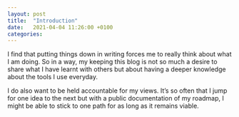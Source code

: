 ```yaml
---
layout: post
title:  "Introduction"
date:   2021-04-04 11:26:00 +0100
categories: 
---
```

I find that putting things down in writing forces me to really think about what I am doing. So in a way, my keeping this blog is not so much a desire to share what I have learnt with others but about having a deeper knowledge about the tools I use everyday.

I do also want to be held accountable for my views. It’s so often that I jump for one idea to the next but with a public documentation of my roadmap, I might be able to stick to one path for as long as it remains viable.